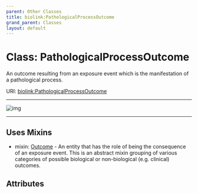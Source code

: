 ```yaml
---
parent: Other Classes
title: biolink:PathologicalProcessOutcome
grand_parent: Classes
layout: default
---
```


# Class: PathologicalProcessOutcome


An outcome resulting from an exposure event which is the manifestation of a pathological process.

URI: [biolink:PathologicalProcessOutcome](https://w3id.org/biolink/vocab/PathologicalProcessOutcome)


---

![img](https://yuml.me/diagram/nofunky;dir:TB/class/[PathologicalProcessOutcome]uses%20-.-%3E[Outcome],[Outcome])

---


## Uses Mixins

 *  mixin: [Outcome](Outcome.md) - An entity that has the role of being the consequence of an exposure event. This is an abstract mixin grouping of various categories of possible biological or non-biological (e.g. clinical) outcomes.

## Attributes

